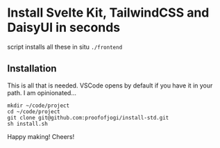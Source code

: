 # Install Svelte Kit, TailwindCSS and DaisyUI in seconds

script installs all these in situ `./frontend`

## Installation

This is all that is needed. VSCode opens by default if you have it in your path. I am opinionated...

```
mkdir ~/code/project
cd ~/code/project
git clone git@github.com:proofofjogi/install-std.git
sh install.sh
```

Happy making! 
Cheers!

